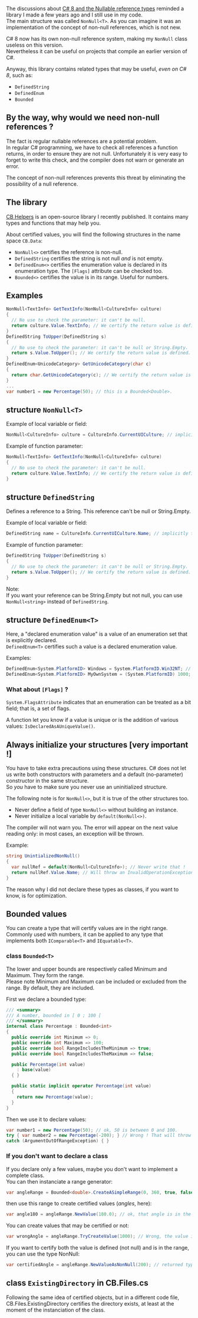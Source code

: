﻿The discussions about [C# 8 and the Nullable reference types](https://github.com/dotnet/csharplang/blob/master/proposals/nullable-reference-types.md) reminded a library I made a few years ago and I still use in my code.  
The main structure was called `NonNull<T>`. As you can imagine it was an implementation of the concept of non-null references, which is not new.

C# 8 now has its own non-null reference system, making my `NonNull` class useless on this version.  
Nevertheless it can be useful on projects that compile an earlier version of C#.

Anyway, this library contains related types that may be useful, _even on C# 8_, such as:

-   `DefinedString`
-   `DefinedEnum`
-   `Bounded`

## By the way, why would we need non-null references ?

The fact is regular nullable references are a potential problem.  
In regular C# programming, we have to check all references a function returns, in order to ensure they are not null. Unfortunately it is very easy to forget to write this check, and the compiler does not warn or generate an error.

The concept of non-null references prevents this threat by eliminating the possibility of a null reference.

## The library

[CB Helpers](https://github.com/ChrisBertrandDotNet/CB-Helpers) is an open-source library I recently published. It contains many types and functions that may help you.

About certified values, you will find the following structures in the name space `CB.Data`:

-   `NonNull<>` certifies the reference is non-null.
-   `DefinedString` certifies the string is not null _and_ is not empty.
-   `DefinedEnum<>` certifies the enumeration value is declared in its enumeration type. The `[Flags]` attribute can be checked too.
-   `Bounded<>` certifies the value is in its range. Useful for numbers.

## Examples

```C#
NonNull<TextInfo> GetTextInfo(NonNull<CultureInfo> culture)
{
  // No use to check the parameter: it can't be null.
  return culture.Value.TextInfo; // We certify the return value is defined.
}
DefinedString ToUpper(DefinedString s)
{
  // No use to check the parameter: it can't be null or String.Empty.
  return s.Value.ToUpper(); // We certify the return value is defined.
}
DefinedEnum<UnicodeCategory> GetUnicodeCategory(char c)
{
  return char.GetUnicodeCategory(c); // We certify the return value is a declared value of its enumeration.
}
...
var number1 = new Percentage(50); // this is a Bounded<Double>.
```

## structure `NonNull<T>`

Example of local variable or field:

```C#
NonNull<CultureInfo> culture = CultureInfo.CurrentUICulture; // implicitly transtyped. 'culture' is certified not to be null.
```

Example of function parameter:

```C#
NonNull<TextInfo> GetTextInfo(NonNull<CultureInfo> culture)
{
  // No use to check the parameter: it can't be null.
  return culture.Value.TextInfo; // We certify the return value is defined.
}
```

## structure `DefinedString`

Defines a reference to a String. This reference can't be null or String.Empty.

Example of local variable or field:

```C#
DefinedString name = CultureInfo.CurrentUICulture.Name; // implicitly transtyped. 'name' is certified not to be null or empty.
```

Example of function parameter:

```C#
DefinedString ToUpper(DefinedString s)
{
  // No use to check the parameter: it can't be null or String.Empty.
  return s.Value.ToUpper(); // We certify the return value is defined.
}
```

Note:  
If you want your reference can be String.Empty but not null, you can use `NonNull<string>` instead of `DefinedString`.

## structure `DefinedEnum<T>`

Here, a "declared enumeration value" is a value of an enumeration set that is explicitly declared.  
`DefinedEnum<T>` certifies such a value is a declared enumeration value.

Examples:

```C#
DefinedEnum<System.PlatformID> Windows = System.PlatformID.Win32NT; // ok, this value is declared in its enumeration.
DefinedEnum<System.PlatformID> MyOwnSystem = (System.PlatformID) 1000; // Wrong ! That will throw an ArgumentException.
```

### What about `[Flags]` ?

`System.FlagsAttribute` indicates that an enumeration can be treated as a bit field; that is, a set of flags.

A function let you know if a value is unique or is the addition of various values: `IsDeclaredAsAUniqueValue()`.

## Always initialize your structures [very important !]

You have to take extra precautions using these structures. C# does not let us write both constructors with parameters and a default (no-parameter) constructor in the same structure.  
So _you_ have to make sure you never use an uninitialized structure.

The following note is for `NonNull<>`, but it is true of the other structures too.

-   Never define a field of type `NonNull<>` without building an instance.
-   Never initialize a local variable by `default(NonNull<>)`.

The compiler will not warn you. The error will appear on the next value reading only: in most cases, an exception will be thrown.

Example:

```C#
string UnintializedNonNull()
{
  var nullRef = default(NonNull<CultureInfo>); // Never write that !
  return nullRef.Value.Name; // Will throw an InvalidOperationException.
}
```

The reason why I did not declare these types as classes, if you want to know, is for optimization.

## Bounded values

You can create a type that will certify values are in the right range.  
Commonly used with numbers, it can be applied to any type that implements both `IComparable<T>` and `IEquatable<T>`.

### class `Bounded<T>`

The lower and upper bounds are respectively called Minimum and Maximum. They form the range.  
Please note Minimum and Maximum can be included or excluded from the range. By default, they are included.

First we declare a bounded type:
```C#
/// <summary>
/// A number, bounded in [ 0 ; 100 [
/// </summary>
internal class Percentage : Bounded<int>
{
  public override int Minimum => 0;
  public override int Maximum => 100;
  public override bool RangeIncludesTheMinimum => true;
  public override bool RangeIncludesTheMaximum => false;

  public Percentage(int value)
    : base(value)
  { }

  public static implicit operator Percentage(int value)
  {
    return new Percentage(value);
  }
}
```
Then we use it to declare values:
```C#
var number1 = new Percentage(50); // ok, 50 is between 0 and 100.
try { var number2 = new Percentage(-200); } // Wrong ! That will throw an ArgumentOutOfRangeException();
catch (ArgumentOutOfRangeException) { }
```
###  If you don't want to declare a class

If you declare only a few values, maybe you don't want to implement a complete class.  
You can then instanciate a range generator:
```C#
var angleRange = Bounded<double>.CreateASimpleRange(0, 360, true, false); // Serves as a range for angles.
```
then use this range to create certified values (_angles_, here):
```C#
var angle180 = angleRange.NewValue(180.0); // ok, that angle is in the range.
```
You can create values that may be certified or not:
```C#
var wrongAngle = angleRange.TryCreateValue(1000); // Wrong, the value is not in the range. The result is null.
```
If you want to certify both the value is defined (not null) and is in the range, you can use the type NonNull:
```C#
var certifiedAngle = angleRange.NewValueAsNonNull(200); // returned type: NonNull<IBounded<double>>.
```
## class `ExistingDirectory` in CB.Files.cs

Following the same idea of certified objects, but in a different code file, CB.Files.ExistingDirectory certifies the directory exists, at least at the moment of the instanciation of the class.